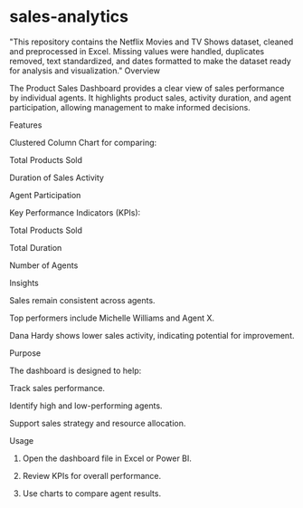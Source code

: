# sales-analytics
"This repository contains the Netflix Movies and TV Shows dataset, cleaned and preprocessed in Excel. Missing values were handled, duplicates removed, text standardized, and dates formatted to make the dataset ready for analysis and visualization."
 Overview

The Product Sales Dashboard provides a clear view of sales performance by individual agents. It highlights product sales, activity duration, and agent participation, allowing management to make informed decisions.

Features

Clustered Column Chart for comparing:

Total Products Sold

Duration of Sales Activity

Agent Participation


Key Performance Indicators (KPIs):

Total Products Sold

Total Duration

Number of Agents



Insights

Sales remain consistent across agents.

Top performers include Michelle Williams and Agent X.

Dana Hardy shows lower sales activity, indicating potential for improvement.


Purpose

The dashboard is designed to help:

Track sales performance.

Identify high and low-performing agents.

Support sales strategy and resource allocation.


Usage

1. Open the dashboard file in Excel or Power BI.


2. Review KPIs for overall performance.


3. Use charts to compare agent results.
